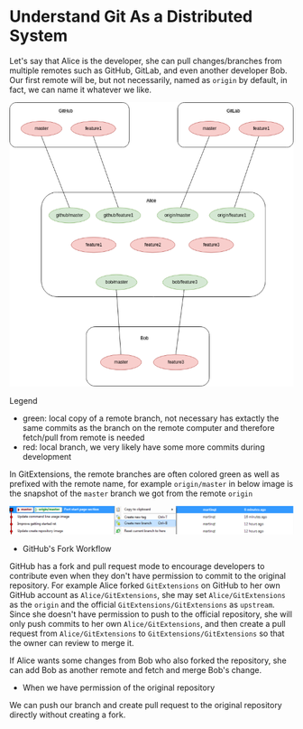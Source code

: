 # Understand Git As a Distributed System

Let's say that Alice is the developer, she can pull changes/branches from multiple remotes such as GitHub, GitLab, and even another developer Bob. Our first remote will be, but not necessarily, named as `origin` by default, in fact, we can name it whatever we like.

![](../.gitbook/assets/image.png)

Legend

* green: local copy of a remote branch, not necessary has extactly the same commits as the branch on the remote computer and therefore fetch/pull from remote is needed
* red: local branch, we very likely have some more commits during development

In GitExtensions, the remote branches are often colored green as well as prefixed with the remote name, for example `origin/master` in below image is the snapshot of the `master` branch we got from the remote `origin`

![](../.gitbook/assets/image%20%282%29.png)

* GitHub's Fork Workflow

GitHub has a fork and pull request mode to encourage developers to contribute even when they don't have permission to commit to the original repository. For example Alice forked `GitExtensions` on GitHub to her own GitHub account as `Alice/GitExtensions`, she may set `Alice/GitExtensions` as the `origin` and the official `GitExtensions/GitExtensions` as `upstream`. Since she doesn't have permission to push to the official repository, she will only push commits to her own `Alice/GitExtensions`, and then create a pull request from `Alice/GitExtensions` to `GitExtensions/GitExtensions` so that the owner can review to merge it.

If Alice wants some changes from Bob who also forked the repository, she can add Bob as another remote and fetch and merge Bob's change.

* When we have permission of the original repository

We can push our branch and create pull request to the original repository directly without creating a fork.


